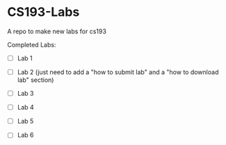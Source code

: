 # CS193-Labs
A repo to make new labs for cs193

Completed Labs: 
- [ ] Lab 1
- [ ] Lab 2 (just need to add a "how to submit lab" and a "how to download lab" section)
- [ ] Lab 3
- [ ] Lab 4
- [ ] Lab 5
- [ ] Lab 6

